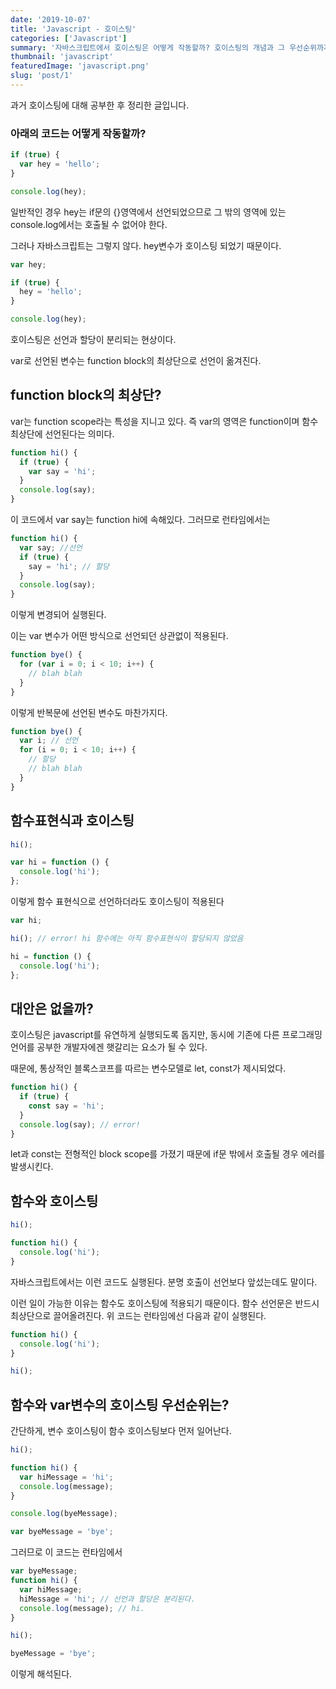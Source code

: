 ```yaml
---
date: '2019-10-07'
title: 'Javascript - 호이스팅'
categories: ['Javascript']
summary: '자바스크립트에서 호이스팅은 어떻게 작동할까? 호이스팅의 개념과 그 우선순위까지 알아보자.'
thumbnail: 'javascript'
featuredImage: 'javascript.png'
slug: 'post/1'
---
```


과거 호이스팅에 대해 공부한 후 정리한 글입니다.

### 아래의 코드는 어떻게 작동할까?

```javascript
if (true) {
  var hey = 'hello';
}

console.log(hey);
```

일반적인 경우 hey는 if문의 {}영역에서 선언되었으므로 그 밖의 영역에 있는 console.log에서는 호출될 수 없어야 한다.

그러나 자바스크립트는 그렇지 않다. hey변수가 호이스팅 되었기 때문이다.

```javascript
var hey;

if (true) {
  hey = 'hello';
}

console.log(hey);
```

호이스팅은 선언과 할당이 분리되는 현상이다.

var로 선언된 변수는 function block의 최상단으로 선언이 옮겨진다.

## function block의 최상단?

var는 function scope라는 특성을 지니고 있다.
즉 var의 영역은 function이며 함수 최상단에 선언된다는 의미다.

```javascript
function hi() {
  if (true) {
    var say = 'hi';
  }
  console.log(say);
}
```

이 코드에서 var say는 function hi에 속해있다. 그러므로 런타임에서는

```javascript
function hi() {
  var say; //선언
  if (true) {
    say = 'hi'; // 할당
  }
  console.log(say);
}
```

이렇게 변경되어 실행된다.

이는 var 변수가 어떤 방식으로 선언되던 상관없이 적용된다.

```javascript
function bye() {
  for (var i = 0; i < 10; i++) {
    // blah blah
  }
}
```

이렇게 반복문에 선언된 변수도 마찬가지다.

```javascript
function bye() {
  var i; // 선언
  for (i = 0; i < 10; i++) {
    // 할당
    // blah blah
  }
}
```

## 함수표현식과 호이스팅

```javascript
hi();

var hi = function () {
  console.log('hi');
};
```

이렇게 함수 표현식으로 선언하더라도 호이스팅이 적용된다

```javascript
var hi;

hi(); // error! hi 함수에는 아직 함수표현식이 할당되지 않았음

hi = function () {
  console.log('hi');
};
```

## 대안은 없을까?

호이스팅은 javascript를 유연하게 실행되도록 돕지만, 동시에 기존에 다른 프로그래밍 언어를 공부한 개발자에겐 햇갈리는 요소가 될 수 있다.

때문에, 통상적인 블록스코프를 따르는 변수모델로 let, const가 제시되었다.

```javascript
function hi() {
  if (true) {
    const say = 'hi';
  }
  console.log(say); // error!
}
```

let과 const는 전형적인 block scope를 가졌기 때문에 if문 밖에서 호출될 경우 에러를 발생시킨다.

## 함수와 호이스팅

```javascript
hi();

function hi() {
  console.log('hi');
}
```

자바스크립트에서는 이런 코드도 실행된다. 분명 호출이 선언보다 앞섰는데도 말이다.

이런 일이 가능한 이유는 함수도 호이스팅에 적용되기 때문이다. 함수 선언문은 반드시 최상단으로 끌어올려진다.
위 코드는 런타임에선 다음과 같이 실행된다.

```javascript
function hi() {
  console.log('hi');
}

hi();
```

## 함수와 var변수의 호이스팅 우선순위는?

간단하게, 변수 호이스팅이 함수 호이스팅보다 먼저 일어난다.

```javascript
hi();

function hi() {
  var hiMessage = 'hi';
  console.log(message);
}

console.log(byeMessage);

var byeMessage = 'bye';
```

그러므로 이 코드는 런타임에서

```javascript
var byeMessage;
function hi() {
  var hiMessage;
  hiMessage = 'hi'; // 선언과 할당은 분리된다.
  console.log(message); // hi.
}

hi();

byeMessage = 'bye';
```

이렇게 해석된다.
